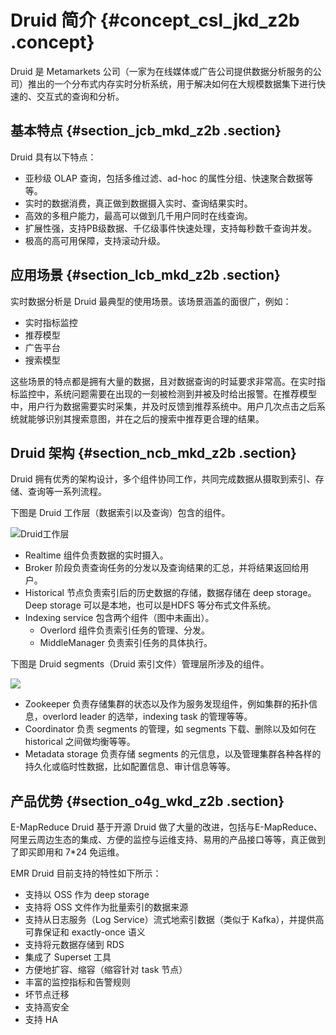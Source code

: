 # Druid 简介 {#concept_csl_jkd_z2b .concept}

Druid 是 Metamarkets 公司（一家为在线媒体或广告公司提供数据分析服务的公司）推出的一个分布式内存实时分析系统，用于解决如何在大规模数据集下进行快速的、交互式的查询和分析。

## 基本特点 {#section_jcb_mkd_z2b .section}

Druid 具有以下特点：

-   亚秒级 OLAP 查询，包括多维过滤、ad-hoc 的属性分组、快速聚合数据等等。
-   实时的数据消费，真正做到数据摄入实时、查询结果实时。
-   高效的多租户能力，最高可以做到几千用户同时在线查询。
-   扩展性强，支持PB级数据、千亿级事件快速处理，支持每秒数千查询并发。
-   极高的高可用保障，支持滚动升级。

## 应用场景 {#section_lcb_mkd_z2b .section}

实时数据分析是 Druid 最典型的使用场景。该场景涵盖的面很广，例如：

-   实时指标监控
-   推荐模型
-   广告平台
-   搜索模型

这些场景的特点都是拥有大量的数据，且对数据查询的时延要求非常高。在实时指标监控中，系统问题需要在出现的一刻被检测到并被及时给出报警。在推荐模型中，用户行为数据需要实时采集，并及时反馈到推荐系统中。用户几次点击之后系统就能够识别其搜索意图，并在之后的搜索中推荐更合理的结果。

## Druid 架构 {#section_ncb_mkd_z2b .section}

Druid 拥有优秀的架构设计，多个组件协同工作，共同完成数据从摄取到索引、存储、查询等一系列流程。

下图是 Druid 工作层（数据索引以及查询）包含的组件。

![Druid工作层](http://static-aliyun-doc.oss-cn-hangzhou.aliyuncs.com/assets/img/17905/155643648010852_zh-CN.png)

-   Realtime 组件负责数据的实时摄入。
-   Broker 阶段负责查询任务的分发以及查询结果的汇总，并将结果返回给用户。
-   Historical 节点负责索引后的历史数据的存储，数据存储在 deep storage。Deep storage 可以是本地，也可以是HDFS 等分布式文件系统。
-   Indexing service 包含两个组件（图中未画出）。
    -   Overlord 组件负责索引任务的管理、分发。
    -   MiddleManager 负责索引任务的具体执行。

下图是 Druid segments（Druid 索引文件）管理层所涉及的组件。

![](http://static-aliyun-doc.oss-cn-hangzhou.aliyuncs.com/assets/img/17905/155643648010853_zh-CN.png)

-   Zookeeper 负责存储集群的状态以及作为服务发现组件，例如集群的拓扑信息，overlord leader 的选举，indexing task 的管理等等。
-   Coordinator 负责 segments 的管理，如 segments 下载、删除以及如何在 historical 之间做均衡等等。
-   Metadata storage 负责存储 segments 的元信息，以及管理集群各种各样的持久化或临时性数据，比如配置信息、审计信息等等。

## 产品优势 {#section_o4g_wkd_z2b .section}

E-MapReduce Druid 基于开源 Druid 做了大量的改进，包括与E-MapReduce、阿里云周边生态的集成、方便的监控与运维支持、易用的产品接口等等，真正做到了即买即用和 7\*24 免运维。

EMR Druid 目前支持的特性如下所示：

-   支持以 OSS 作为 deep storage
-   支持将 OSS 文件作为批量索引的数据来源
-   支持从日志服务（Log Service）流式地索引数据（类似于 Kafka），并提供高可靠保证和 exactly-once 语义
-   支持将元数据存储到 RDS
-   集成了 Superset 工具
-   方便地扩容、缩容（缩容针对 task 节点）
-   丰富的监控指标和告警规则
-   坏节点迁移
-   支持高安全
-   支持 HA

